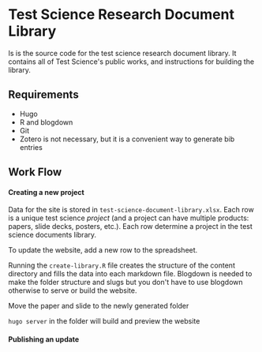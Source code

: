 # Test Science Research Document Library

Is is the source code for the test science research document library. It contains all of Test Science's public works, and instructions for building the library.

## Requirements

- Hugo
- R and blogdown
- Git
- Zotero is not necessary, but it is a convenient way to generate bib entries

## Work Flow
#### Creating a new project
Data for the site is stored in `test-science-document-library.xlsx`. Each row is a unique test science *project* (and a project can have multiple products: papers, slide decks, posters, etc.). Each row determine a project in the test science documents library.

To update the website, add a new row to the spreadsheet.

Running the `create-library.R` file creates the structure of the content directory and fills the data into each markdown file. Blogdown is needed to make the folder structure and slugs but you don't have to use blogdown otherwise to serve or build the website.

Move the paper and slide to the newly generated folder

`hugo server` in the folder will build and preview the website

#### Publishing an update
